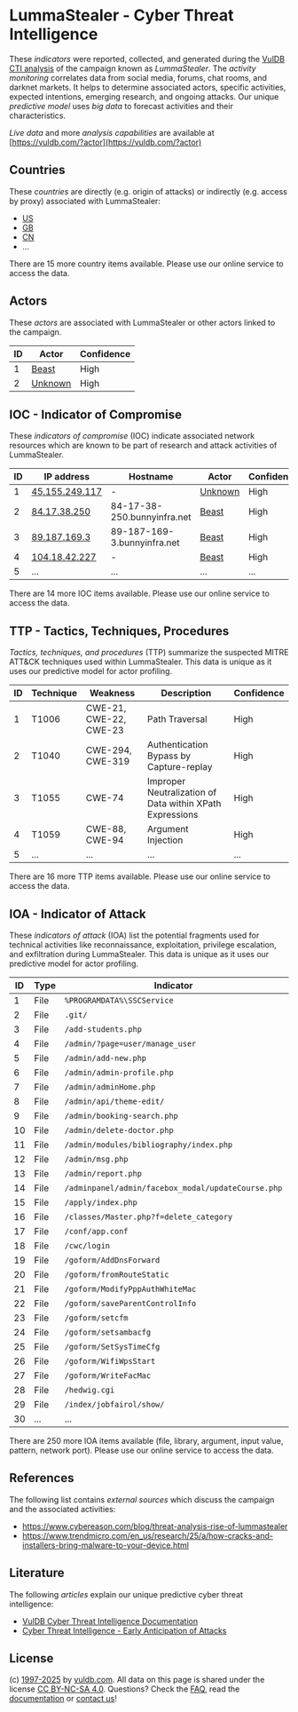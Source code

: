 # LummaStealer - Cyber Threat Intelligence

These _indicators_ were reported, collected, and generated during the [VulDB CTI analysis](https://vuldb.com/?kb.cti) of the campaign known as _LummaStealer_. The _activity monitoring_ correlates data from social media, forums, chat rooms, and darknet markets. It helps to determine associated actors, specific activities, expected intentions, emerging research, and ongoing attacks. Our unique _predictive model_ uses _big data_ to forecast activities and their characteristics.

_Live data_ and more _analysis capabilities_ are available at [https://vuldb.com/?actor](https://vuldb.com/?actor)

## Countries

These _countries_ are directly (e.g. origin of attacks) or indirectly (e.g. access by proxy) associated with LummaStealer:

* [US](https://vuldb.com/?country.us)
* [GB](https://vuldb.com/?country.gb)
* [CN](https://vuldb.com/?country.cn)
* ...

There are 15 more country items available. Please use our online service to access the data.

## Actors

These _actors_ are associated with LummaStealer or other actors linked to the campaign.

ID | Actor | Confidence
-- | ----- | ----------
1 | [Beast](https://vuldb.com/?actor.beast) | High
2 | [Unknown](https://vuldb.com/?actor.unknown) | High

## IOC - Indicator of Compromise

These _indicators of compromise_ (IOC) indicate associated network resources which are known to be part of research and attack activities of LummaStealer.

ID | IP address | Hostname | Actor | Confidence
-- | ---------- | -------- | ----- | ----------
1 | [45.155.249.117](https://vuldb.com/?ip.45.155.249.117) | - | [Unknown](https://vuldb.com/?actor.unknown) | High
2 | [84.17.38.250](https://vuldb.com/?ip.84.17.38.250) | 84-17-38-250.bunnyinfra.net | [Beast](https://vuldb.com/?actor.beast) | High
3 | [89.187.169.3](https://vuldb.com/?ip.89.187.169.3) | 89-187-169-3.bunnyinfra.net | [Beast](https://vuldb.com/?actor.beast) | High
4 | [104.18.42.227](https://vuldb.com/?ip.104.18.42.227) | - | [Beast](https://vuldb.com/?actor.beast) | High
5 | ... | ... | ... | ...

There are 14 more IOC items available. Please use our online service to access the data.

## TTP - Tactics, Techniques, Procedures

_Tactics, techniques, and procedures_ (TTP) summarize the suspected MITRE ATT&CK techniques used within LummaStealer. This data is unique as it uses our predictive model for actor profiling.

ID | Technique | Weakness | Description | Confidence
-- | --------- | -------- | ----------- | ----------
1 | T1006 | CWE-21, CWE-22, CWE-23 | Path Traversal | High
2 | T1040 | CWE-294, CWE-319 | Authentication Bypass by Capture-replay | High
3 | T1055 | CWE-74 | Improper Neutralization of Data within XPath Expressions | High
4 | T1059 | CWE-88, CWE-94 | Argument Injection | High
5 | ... | ... | ... | ...

There are 16 more TTP items available. Please use our online service to access the data.

## IOA - Indicator of Attack

These _indicators of attack_ (IOA) list the potential fragments used for technical activities like reconnaissance, exploitation, privilege escalation, and exfiltration during LummaStealer. This data is unique as it uses our predictive model for actor profiling.

ID | Type | Indicator | Confidence
-- | ---- | --------- | ----------
1 | File | `%PROGRAMDATA%\SSCService` | High
2 | File | `.git/` | Low
3 | File | `/add-students.php` | High
4 | File | `/admin/?page=user/manage_user` | High
5 | File | `/admin/add-new.php` | High
6 | File | `/admin/admin-profile.php` | High
7 | File | `/admin/adminHome.php` | High
8 | File | `/admin/api/theme-edit/` | High
9 | File | `/admin/booking-search.php` | High
10 | File | `/admin/delete-doctor.php` | High
11 | File | `/admin/modules/bibliography/index.php` | High
12 | File | `/admin/msg.php` | High
13 | File | `/admin/report.php` | High
14 | File | `/adminpanel/admin/facebox_modal/updateCourse.php` | High
15 | File | `/apply/index.php` | High
16 | File | `/classes/Master.php?f=delete_category` | High
17 | File | `/conf/app.conf` | High
18 | File | `/cwc/login` | Medium
19 | File | `/goform/AddDnsForward` | High
20 | File | `/goform/fromRouteStatic` | High
21 | File | `/goform/ModifyPppAuthWhiteMac` | High
22 | File | `/goform/saveParentControlInfo` | High
23 | File | `/goform/setcfm` | High
24 | File | `/goform/setsambacfg` | High
25 | File | `/goform/SetSysTimeCfg` | High
26 | File | `/goform/WifiWpsStart` | High
27 | File | `/goform/WriteFacMac` | High
28 | File | `/hedwig.cgi` | Medium
29 | File | `/index/jobfairol/show/` | High
30 | ... | ... | ...

There are 250 more IOA items available (file, library, argument, input value, pattern, network port). Please use our online service to access the data.

## References

The following list contains _external sources_ which discuss the campaign and the associated activities:

* https://www.cybereason.com/blog/threat-analysis-rise-of-lummastealer
* https://www.trendmicro.com/en_us/research/25/a/how-cracks-and-installers-bring-malware-to-your-device.html

## Literature

The following _articles_ explain our unique predictive cyber threat intelligence:

* [VulDB Cyber Threat Intelligence Documentation](https://vuldb.com/?kb.cti)
* [Cyber Threat Intelligence - Early Anticipation of Attacks](https://www.scip.ch/en/?labs.20201022)

## License

(c) [1997-2025](https://vuldb.com/?kb.changelog) by [vuldb.com](https://vuldb.com/?kb.about). All data on this page is shared under the license [CC BY-NC-SA 4.0](https://creativecommons.org/licenses/by-nc-sa/4.0/). Questions? Check the [FAQ](https://vuldb.com/?kb.faq), read the [documentation](https://vuldb.com/?kb) or [contact us](https://vuldb.com/?contact)!
